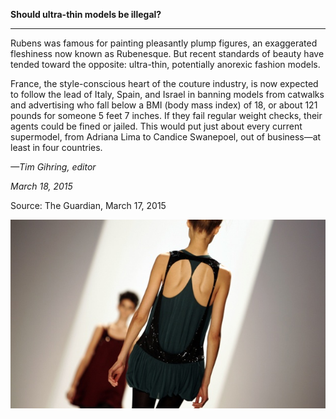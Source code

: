 **Should ultra-thin models be illegal?**

****

Rubens was famous for painting pleasantly plump figures, an exaggerated fleshiness now known as Rubenesque. But recent standards of beauty have tended toward the opposite: ultra-thin, potentially anorexic fashion models. 

France, the style-conscious heart of the couture industry, is now expected to follow the lead of Italy, Spain, and Israel in banning models from catwalks and advertising who fall below a BMI (body mass index) of 18, or about 121 pounds for someone 5 feet 7 inches. If they fail regular weight checks, their agents could be fined or jailed. This would put just about every current supermodel, from Adriana Lima to Candice Swanepoel, out of business—at least in four countries.

*—Tim Gihring, editor*

*March 18, 2015*

Source: The Guardian, March 17, 2015

![](../images/15-3-18_26.2_ThinModelsEDIT-1.jpg)
